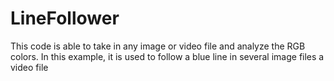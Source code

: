 # LineFollower
This code is able to take in any image or video file and analyze the RGB colors. In this example, it is used to follow a blue line in several image files a video file
